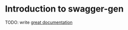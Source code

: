 # Introduction to swagger-gen

TODO: write [great documentation](http://jacobian.org/writing/what-to-write/)
